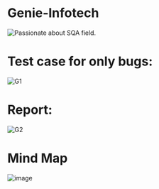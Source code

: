# Genie-Infotech
![Passionate about SQA field.](https://media-exp1.licdn.com/dms/image/C560BAQF01iw7DlFM9w/company-logo_200_200/0/1644908782334?e=2147483647&v=beta&t=NPcQGkAFxWU3xiWmGf0jpK46OApu_YwgOIPPRrGB4D0)
# Test case for only bugs:
![G1](https://user-images.githubusercontent.com/68172428/200040143-924fa885-36e7-49b4-aa52-937dc80c126d.PNG)

# Report:
![G2](https://user-images.githubusercontent.com/68172428/200040161-d586c933-4fb8-46f1-bb82-597614f2b039.PNG)

# Mind Map
![image](https://user-images.githubusercontent.com/68172428/200040194-810d743f-504a-478a-b76e-1490242ff24b.png)
